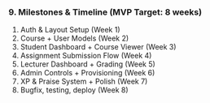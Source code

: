 ### 9. Milestones & Timeline (MVP Target: 8 weeks)

1. Auth & Layout Setup (Week 1)
2. Course + User Models (Week 2)
3. Student Dashboard + Course Viewer (Week 3)
4. Assignment Submission Flow (Week 4)
5. Lecturer Dashboard + Grading (Week 5)
6. Admin Controls + Provisioning (Week 6)
7. XP & Praise System + Polish (Week 7)
8. Bugfix, testing, deploy (Week 8)
